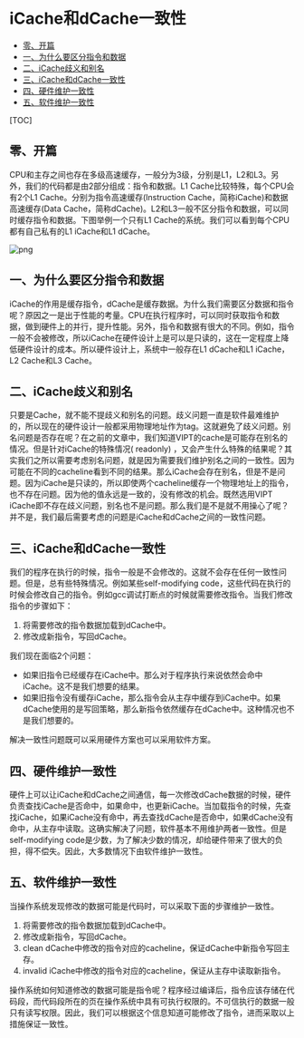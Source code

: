 # iCache和dCache一致性

<!-- START doctoc generated TOC please keep comment here to allow auto update -->
<!-- DON'T EDIT THIS SECTION, INSTEAD RE-RUN doctoc TO UPDATE -->

- [零、开篇](#%E9%9B%B6%E5%BC%80%E7%AF%87)
- [一、为什么要区分指令和数据](#%E4%B8%80%E4%B8%BA%E4%BB%80%E4%B9%88%E8%A6%81%E5%8C%BA%E5%88%86%E6%8C%87%E4%BB%A4%E5%92%8C%E6%95%B0%E6%8D%AE)
- [二、iCache歧义和别名](#%E4%BA%8Cicache%E6%AD%A7%E4%B9%89%E5%92%8C%E5%88%AB%E5%90%8D)
- [三、iCache和dCache一致性](#%E4%B8%89icache%E5%92%8Cdcache%E4%B8%80%E8%87%B4%E6%80%A7)
- [四、硬件维护一致性](#%E5%9B%9B%E7%A1%AC%E4%BB%B6%E7%BB%B4%E6%8A%A4%E4%B8%80%E8%87%B4%E6%80%A7)
- [五、软件维护一致性](#%E4%BA%94%E8%BD%AF%E4%BB%B6%E7%BB%B4%E6%8A%A4%E4%B8%80%E8%87%B4%E6%80%A7)

<!-- END doctoc generated TOC please keep comment here to allow auto update -->

[TOC]

## 零、开篇

CPU和主存之间也存在多级高速缓存，一般分为3级，分别是L1，L2和L3。另外，我们的代码都是由2部分组成：指令和数据。L1 Cache比较特殊，每个CPU会有2个L1 Cache。分别为指令高速缓存(Instruction
Cache，简称iCache)和数据高速缓存(Data Cache，简称dCache)。L2和L3一般不区分指令和数据，可以同时缓存指令和数据。下图举例一个只有L1 Cache的系统。我们可以看到每个CPU都有自己私有的L1
iCache和L1 dCache。

![png](images/6-iCache和dCache.png)

## 一、为什么要区分指令和数据

iCache的作用是缓存指令，dCache是缓存数据。为什么我们需要区分数据和指令呢？原因之一是出于性能的考量。CPU在执行程序时，可以同时获取指令和数据，做到硬件上的并行，提升性能。另外，指令和数据有很大的不同。例如，指令一般不会被修改，所以iCache在硬件设计上是可以是只读的，这在一定程度上降低硬件设计的成本。所以硬件设计上，系统中一般存在L1
dCache和L1 iCache，L2 Cache和L3 Cache。

## 二、iCache歧义和别名

只要是Cache，就不能不提歧义和别名的问题。歧义问题一直是软件最难维护的，所以现在的硬件设计一般都采用物理地址作为tag。这就避免了歧义问题。别名问题是否存在呢？在之前的文章中，我们知道VIPT的cache是可能存在别名的情况。但是针对iCache的特殊情况(
readonly)
，又会产生什么特殊的结果呢？其实我们之所以需要考虑别名问题，就是因为需要我们维护别名之间的一致性。因为可能在不同的cacheline看到不同的结果。那么iCache会存在别名，但是不是问题。因为iCache是只读的，所以即使两个cacheline缓存一个物理地址上的指令，也不存在问题。因为他的值永远是一致的，没有修改的机会。既然选用VIPT
iCache即不存在歧义问题，别名也不是问题。那么我们是不是就不用操心了呢？并不是，我们最后需要考虑的问题是iCache和dCache之间的一致性问题。

## 三、iCache和dCache一致性

我们的程序在执行的时候，指令一般是不会修改的。这就不会存在任何一致性问题。但是，总有些特殊情况。例如某些self-modifying
code，这些代码在执行的时候会修改自己的指令。例如gcc调试打断点的时候就需要修改指令。当我们修改指令的步骤如下：

1. 将需要修改的指令数据加载到dCache中。
2. 修改成新指令，写回dCache。

我们现在面临2个问题：

- 如果旧指令已经缓存在iCache中。那么对于程序执行来说依然会命中iCache。这不是我们想要的结果。
- 如果旧指令没有缓存iCache，那么指令会从主存中缓存到iCache中。如果dCache使用的是写回策略，那么新指令依然缓存在dCache中。这种情况也不是我们想要的。

解决一致性问题既可以采用硬件方案也可以采用软件方案。

## 四、硬件维护一致性

硬件上可以让iCache和dCache之间通信，每一次修改dCache数据的时候，硬件负责查找iCache是否命中，如果命中，也更新iCache。当加载指令的时候，先查找iCache，如果iCache没有命中，再去查找dCache是否命中，如果dCache没有命中，从主存中读取。这确实解决了问题，软件基本不用维护两者一致性。但是self-modifying
code是少数，为了解决少数的情况，却给硬件带来了很大的负担，得不偿失。因此，大多数情况下由软件维护一致性。

## 五、软件维护一致性

当操作系统发现修改的数据可能是代码时，可以采取下面的步骤维护一致性。

1. 将需要修改的指令数据加载到dCache中。
2. 修改成新指令，写回dCache。
3. clean dCache中修改的指令对应的cacheline，保证dCache中新指令写回主存。
4. invalid iCache中修改的指令对应的cacheline，保证从主存中读取新指令。

操作系统如何知道修改的数据可能是指令呢？程序经过编译后，指令应该存储在代码段，而代码段所在的页在操作系统中具有可执行权限的。不可信执行的数据一般只有读写权限。因此，我们可以根据这个信息知道可能修改了指令，进而采取以上措施保证一致性。